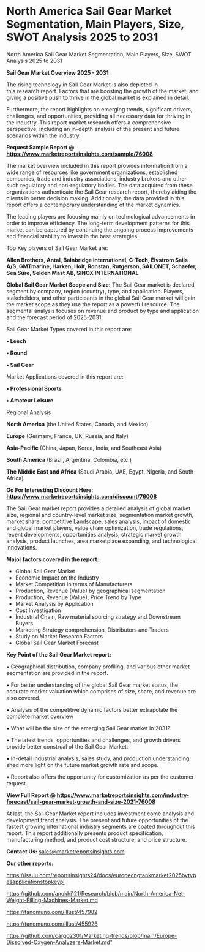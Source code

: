 # North America Sail Gear Market Segmentation, Main Players, Size, SWOT Analysis 2025 to 2031
North America Sail Gear Market Segmentation, Main Players, Size, SWOT Analysis 2025 to 2031

<Strong> Sail Gear Market Overview 2025 - 2031</strong>

The rising technology in Sail Gear Market is also depicted in this research report. Factors that are boosting the growth of the market, and giving a positive push to thrive in the global market is explained in detail.

Furthermore, the report highlights on emerging trends, significant drivers, challenges, and opportunities, providing all necessary data for thriving in the industry. This report market research offers a comprehensive perspective, including an in-depth analysis of the present and future scenarios within the industry.

<strong>Request Sample Report @ <a href=https://www.marketreportsinsights.com/sample/76008>https://www.marketreportsinsights.com/sample/76008</a></strong>

The market overview included in this report provides information from a wide range of resources like government organizations, established companies, trade and industry associations, industry brokers and other such regulatory and non-regulatory bodies. The data acquired from these organizations authenticate the Sail Gear research report, thereby aiding the clients in better decision making. Additionally, the data provided in this report offers a contemporary understanding of the market dynamics.

The leading players are focusing mainly on technological advancements in order to improve efficiency. The long-term development patterns for this market can be captured by continuing the ongoing process improvements and financial stability to invest in the best strategies.

Top Key players of Sail Gear Market are:

<strong>Allen Brothers, Antal, Bainbridge international, C-Tech, Elvstrom Sails A/S, GMTmarine, Harken, Holt, Ronstan, Rutgerson, SAILONET, Schaefer, Sea Sure, Selden Mast AB, SINOX INTERNATIONAL</strong>

<strong><b>Global Sail Gear Market Scope and Size:</b></strong>
The Sail Gear market is declared segment by company, region (country), type, and application. Players, stakeholders, and other participants in the global Sail Gear market will gain the market scope as they use the report as a powerful resource. The segmental analysis focuses on revenue and product by type and application and the forecast period of 2025-2031.

Sail Gear Market Types covered in this report are:

<strong>• Leech

• Round

• Sail Gear</strong>

Market Applications covered in this report are:

<strong>• Professional Sports

• Amateur Leisure</strong> 

Regional Analysis

<strong>North America</strong> (the United States, Canada, and Mexico)

<strong>Europe</strong> (Germany, France, UK, Russia, and Italy)

<strong>Asia-Pacific</strong> (China, Japan, Korea, India, and Southeast Asia)

<strong>South America</strong> (Brazil, Argentina, Colombia, etc.)

<strong>The Middle East and Africa</strong> (Saudi Arabia, UAE, Egypt, Nigeria, and South Africa)

<strong>Go For Interesting Discount Here: <a href=https://www.marketreportsinsights.com/discount/76008>https://www.marketreportsinsights.com/discount/76008</a></strong>

The Sail Gear market report provides a detailed analysis of global market size, regional and country-level market size, segmentation market growth, market share, competitive Landscape, sales analysis, impact of domestic and global market players, value chain optimization, trade regulations, recent developments, opportunities analysis, strategic market growth analysis, product launches, area marketplace expanding, and technological innovations.

<strong><b>Major factors covered in the report:</b></strong>
<ul>
  <li>Global Sail Gear Market </li>
  <li>Economic Impact on the Industry</li>
  <li>Market Competition in terms of Manufacturers</li>
  <li>Production, Revenue (Value) by geographical segmentation</li>
  <li>Production, Revenue (Value), Price Trend by Type</li>
  <li>Market Analysis by Application</li>
  <li>Cost Investigation</li>
  <li>Industrial Chain, Raw material sourcing strategy and Downstream Buyers</li>
  <li>Marketing Strategy comprehension, Distributors and Traders</li>
  <li>Study on Market Research Factors</li>
  <li>Global Sail Gear Market Forecast</li>
</ul>

<strong><b>Key Point of the Sail Gear Market report:</b></strong>

• Geographical distribution, company profiling, and various other market segmentation are provided in the report.

• For better understanding of the global Sail Gear market status, the accurate market valuation which comprises of size, share, and revenue are also covered.

• Analysis of the competitive dynamic factors better extrapolate the complete market overview

• What will be the size of the emerging Sail Gear market in 2031?

• The latest trends, opportunities and challenges, and growth drivers provide better construal of the Sail Gear Market.

• In-detail industrial analysis, sales study, and production understanding shed more light on the future market growth rate and scope.

• Report also offers the opportunity for customization as per the customer request.

<strong><b>View Full Report @ <a href=https://www.marketreportsinsights.com/industry-forecast/sail-gear-market-growth-and-size-2021-76008>https://www.marketreportsinsights.com/industry-forecast/sail-gear-market-growth-and-size-2021-76008</a></b></strong>


At last, the Sail Gear Market report includes investment come analysis and development trend analysis. The present and future opportunities of the fastest growing international industry segments are coated throughout this report. This report additionally presents product specification, manufacturing method, and product cost structure, and price structure.

<strong>Contact Us:</strong>
sales@marketreportsinsights.com

<strong>Our other reports:</strong>

<a href=https://issuu.com/reportsinsights24/docs/europecngtankmarket2025bytypesapplicationstopkeypl>https://issuu.com/reportsinsights24/docs/europecngtankmarket2025bytypesapplicationstopkeypl</a>

<a href=https://github.com/anokhi121/Research/blob/main/North-America-Net-Weight-Filling-Machines-Market.md>https://github.com/anokhi121/Research/blob/main/North-America-Net-Weight-Filling-Machines-Market.md</a>

<a href=https://tanomuno.com/illust/457982>https://tanomuno.com/illust/457982</a>

<a href=https://tanomuno.com/illust/455926>https://tanomuno.com/illust/455926</a>

<a href=https://github.com/cargo2301/Marketing-trends/blob/main/Europe-Dissolved-Oxygen-Analyzers-Market.md>https://github.com/cargo2301/Marketing-trends/blob/main/Europe-Dissolved-Oxygen-Analyzers-Market.md</a>"
